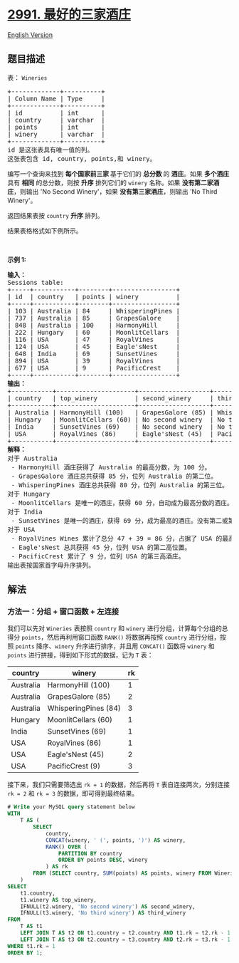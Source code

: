 # [2991. 最好的三家酒庄](https://leetcode.cn/problems/top-three-wineries)

[English Version](/solution/2900-2999/2991.Top%20Three%20Wineries/README_EN.md)

## 题目描述

<!-- 这里写题目描述 -->

<p>表：&nbsp;<code>Wineries</code></p>

<pre>
+-------------+----------+
| Column Name | Type     |
+-------------+----------+
| id          | int      |
| country     | varchar  |
| points      | int      |
| winery      | varchar  |
+-------------+----------+
id 是这张表具有唯一值的列。
这张表包含 id, country, points,和 winery。
</pre>

<p>编写一个查询来找到 <strong>每个国家前三家&nbsp;</strong>基于它们的&nbsp;<strong>总分数&nbsp;</strong>的 <strong>酒庄</strong>。如果 <strong>多个酒庄</strong> 具有 <strong>相同</strong> 的总分数，则按 <strong>升序</strong> 排列它们的 <code>winery</code>&nbsp;名称。如果 <strong>没有第二家酒庄</strong>，则输出 'No Second Winery'，如果 <strong>没有第三家酒庄</strong>，则输出 'No Third Winery'。</p>

<p>返回结果表按<meta charset="UTF-8" /><em>&nbsp;</em><code>country</code><em>&nbsp;</em><strong>升序</strong> 排列。</p>

<p>结果表格格式如下例所示。</p>

<p>&nbsp;</p>

<p><b>示例 1:</b></p>

<pre>
<b>输入：</b>
Sessions table:
+-----+-----------+--------+-----------------+
| id  | country   | points | winery          | 
+-----+-----------+--------+-----------------+
| 103 | Australia | 84     | WhisperingPines | 
| 737 | Australia | 85     | GrapesGalore    |    
| 848 | Australia | 100    | HarmonyHill     | 
| 222 | Hungary   | 60     | MoonlitCellars  | 
| 116 | USA       | 47     | RoyalVines      | 
| 124 | USA       | 45     | Eagle'sNest     | 
| 648 | India     | 69     | SunsetVines     | 
| 894 | USA       | 39     | RoyalVines      |  
| 677 | USA       | 9      | PacificCrest    |  
+-----+-----------+--------+-----------------+
<b>输出：</b>
+-----------+---------------------+-------------------+----------------------+
| country   | top_winery          | second_winery     | third_winery         |
+-----------+---------------------+-------------------+----------------------+
| Australia | HarmonyHill (100)   | GrapesGalore (85) | WhisperingPines (84) |
| Hungary   | MoonlitCellars (60) | No second winery  | No third winery      | 
| India     | SunsetVines (69)    | No second winery  | No third winery      |  
| USA       | RoyalVines (86)     | Eagle'sNest (45)  | PacificCrest (9)     | 
+-----------+---------------------+-------------------+----------------------+
<b>解释：</b>
对于 Australia
&nbsp;- HarmonyHill 酒庄获得了 Australia 的最高分数，为 100 分。
&nbsp;- GrapesGalore 酒庄总共获得 85 分，位列 Australia 的第二位。
&nbsp;- WhisperingPines 酒庄总共获得 80 分，位列 Australia 的第三位。
对于 Hungary
&nbsp;- MoonlitCellars 是唯一的酒庄，获得 60 分，自动成为最高分数的酒庄。没有第二或第三家酒庄。
对于 India
&nbsp;- SunsetVines 是唯一的酒庄，获得 69 分，成为最高的酒庄。没有第二或第三家酒庄。
对于 USA
&nbsp;- RoyalVines Wines 累计了总分 47 + 39 = 86 分，占据了 USA 的最高位置。
&nbsp;- Eagle'sNest 总共获得 45 分，位列 USA 的第二高位置。
&nbsp;- PacificCrest 累计了 9 分，位列 USA 的第三高酒庄。
输出表按国家首字母升序排列。
</pre>

## 解法

### 方法一：分组 + 窗口函数 + 左连接

我们可以先对 `Wineries` 表按照 `country` 和 `winery` 进行分组，计算每个分组的总得分 `points`，然后再利用窗口函数 `RANK()` 将数据再按照 `country` 进行分组，按照 `points` 降序、`winery` 升序进行排序，并且用 `CONCAT()` 函数将 `winery` 和 `points` 进行拼接，得到如下形式的数据，记为 `T` 表：

| country   | winery               | rk  |
| --------- | -------------------- | --- |
| Australia | HarmonyHill (100)    | 1   |
| Australia | GrapesGalore (85)    | 2   |
| Australia | WhisperingPines (84) | 3   |
| Hungary   | MoonlitCellars (60)  | 1   |
| India     | SunsetVines (69)     | 1   |
| USA       | RoyalVines (86)      | 1   |
| USA       | Eagle'sNest (45)     | 2   |
| USA       | PacificCrest (9)     | 3   |

接下来，我们只需要筛选出 `rk = 1` 的数据，然后再将 `T` 表自连接两次，分别连接 `rk = 2` 和 `rk = 3` 的数据，即可得到最终结果。

<!-- tabs:start -->

```sql
# Write your MySQL query statement below
WITH
    T AS (
        SELECT
            country,
            CONCAT(winery, ' (', points, ')') AS winery,
            RANK() OVER (
                PARTITION BY country
                ORDER BY points DESC, winery
            ) AS rk
        FROM (SELECT country, SUM(points) AS points, winery FROM Wineries GROUP BY 1, 3) AS t
    )
SELECT
    t1.country,
    t1.winery AS top_winery,
    IFNULL(t2.winery, 'No second winery') AS second_winery,
    IFNULL(t3.winery, 'No third winery') AS third_winery
FROM
    T AS t1
    LEFT JOIN T AS t2 ON t1.country = t2.country AND t1.rk = t2.rk - 1
    LEFT JOIN T AS t3 ON t2.country = t3.country AND t2.rk = t3.rk - 1
WHERE t1.rk = 1
ORDER BY 1;
```

<!-- tabs:end -->

<!-- end -->
